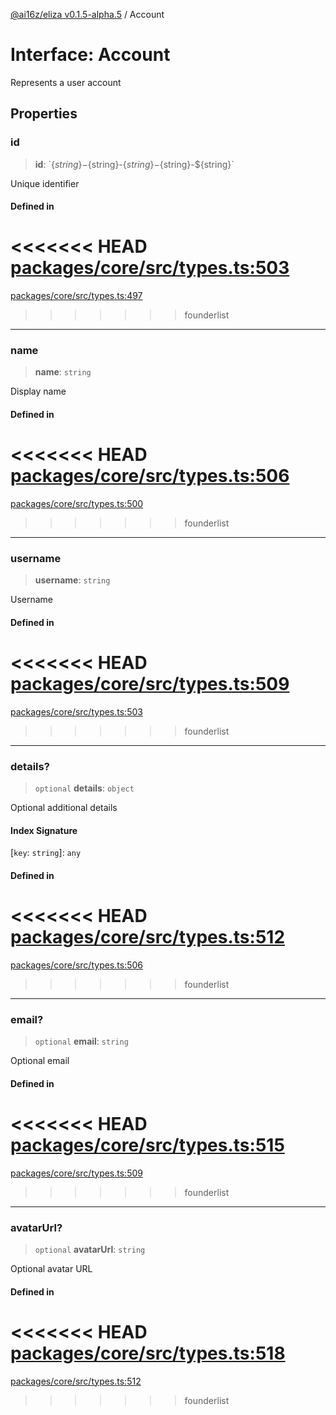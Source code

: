 [@ai16z/eliza v0.1.5-alpha.5](../index.md) / Account

# Interface: Account

Represents a user account

## Properties

### id

> **id**: \`$\{string\}-$\{string\}-$\{string\}-$\{string\}-$\{string\}\`

Unique identifier

#### Defined in

<<<<<<< HEAD
[packages/core/src/types.ts:503](https://github.com/ai16z/eliza/blob/main/packages/core/src/types.ts#L503)
=======
[packages/core/src/types.ts:497](https://github.com/konstantine25b/eliza/blob/main/packages/core/src/types.ts#L497)
>>>>>>> founderlist

***

### name

> **name**: `string`

Display name

#### Defined in

<<<<<<< HEAD
[packages/core/src/types.ts:506](https://github.com/ai16z/eliza/blob/main/packages/core/src/types.ts#L506)
=======
[packages/core/src/types.ts:500](https://github.com/konstantine25b/eliza/blob/main/packages/core/src/types.ts#L500)
>>>>>>> founderlist

***

### username

> **username**: `string`

Username

#### Defined in

<<<<<<< HEAD
[packages/core/src/types.ts:509](https://github.com/ai16z/eliza/blob/main/packages/core/src/types.ts#L509)
=======
[packages/core/src/types.ts:503](https://github.com/konstantine25b/eliza/blob/main/packages/core/src/types.ts#L503)
>>>>>>> founderlist

***

### details?

> `optional` **details**: `object`

Optional additional details

#### Index Signature

 \[`key`: `string`\]: `any`

#### Defined in

<<<<<<< HEAD
[packages/core/src/types.ts:512](https://github.com/ai16z/eliza/blob/main/packages/core/src/types.ts#L512)
=======
[packages/core/src/types.ts:506](https://github.com/konstantine25b/eliza/blob/main/packages/core/src/types.ts#L506)
>>>>>>> founderlist

***

### email?

> `optional` **email**: `string`

Optional email

#### Defined in

<<<<<<< HEAD
[packages/core/src/types.ts:515](https://github.com/ai16z/eliza/blob/main/packages/core/src/types.ts#L515)
=======
[packages/core/src/types.ts:509](https://github.com/konstantine25b/eliza/blob/main/packages/core/src/types.ts#L509)
>>>>>>> founderlist

***

### avatarUrl?

> `optional` **avatarUrl**: `string`

Optional avatar URL

#### Defined in

<<<<<<< HEAD
[packages/core/src/types.ts:518](https://github.com/ai16z/eliza/blob/main/packages/core/src/types.ts#L518)
=======
[packages/core/src/types.ts:512](https://github.com/konstantine25b/eliza/blob/main/packages/core/src/types.ts#L512)
>>>>>>> founderlist
